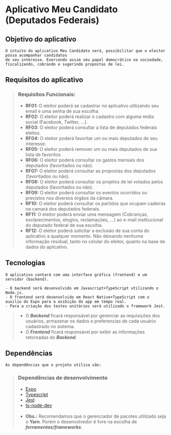 # **Aplicativo Meu Candidato (Deputados Federais)**

## **Objetivo do aplicativo**

    O intuito do aplicativo Meu Candidato será, possibilitar que o eleitor possa acompanhar candidatos
    de seu interesse. Exercendo assim seu papel democrático na sociedade, fiscalizando, cobrando e sugerindo propostas de lei.

## **Requisitos do aplicativo**

> ### **Requisitos Funcionais:**
>
> - **RF01:** O eleitor poderá se cadastrar no aplicativo utilizando seu email e uma senha de sua escolha.
> - **RF02:** O eleitor poderá realizar o cadastro com alguma mídia social (Facebook, Twitter, ...).
> - **RF03:** O eleitor poderá consultar a lista de deputados federais eleitos.
> - **RF04:** O eleitor poderá favoritar um ou mais deputados de seu interesse.
> - **RF05:** O eleitor poderá remover um ou mais deputados de sua lista de favoritos.
> - **RF06:** O eleitor poderá consultar os gastos mensais dos deputados (favoritados ou não).
> - **RF07:** O eleitor poderá consultar as propostas dos deputados (favoritados ou não).
> - **RF08:** O eleitor poderá consultar os projetos de lei votados pelos deputados (favoritados ou não).
> - **RF09:** O eleitor poderá consultar os eventos ocorridos ou previstos nos diversos órgãos da câmara.
> - **RF10:** O eleitor poderá consultar os partidos que ocupam cadeiras na camará dos deputados federais.
> - **RF11:** O eleitor poderá enviar uma mensagem (Cobranças, esclarecimentos, elogios, reclamações, ...) ao e-mail institucional do deputado federal de sua escolha.
> - **RF12:** O eleitor poderá solicitar a exclusão de sua conta do aplicativo a qualquer momento. Não deixando nenhuma informação residual, tanto no celular do eleitor, quanto na base de dados do aplicativo.

## **Tecnologias**

    O aplicativo contará com uma interface gráfica (frontend) e um servidor (backend).

    - O backend será desenvolvido em Javascript+TypeScript utilizando o Node.js.
    - O frontend será desenvolvido em React Native+TypeScript com o auxilio do Expo para a exibição do app em tempo real.
    - Para a criação dos testes unitários será utilizado o framework Jest.

> - O **_Backend_** ficará responsável por gerenciar as requisições dos usuários, armazenar os dados e preferencias de cada usuário cadastrado no sistema.
> - O **_Frontend_** ficará responsável por exibir as informações retornadas do **_Backend_**.

## **Dependências**

    As dependências que o projeto utiliza são:

> ### **Dependências de desenvolvimento**
>
> - <a href="https://docs.expo.io/">Expo</a>
> - <a href="https://www.typescriptlang.org/docs/">Typescript</a>
> - <a href="https://jestjs.io/pt-BR/docs/getting-started">Jest</a>
> - <a href="https://github.com/wclr/ts-node-dev">ts-node-dev</a> </br></br>
> - **Obs.:** Recomendamos que o gerenciador de pacotes utilizado seja o **Yarn**. Porém o desenvolvedor é livre na escolha de **_ferramentas/frameworks_**.
